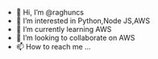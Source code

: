 - 👋 Hi, I’m @raghuncs
- 👀 I’m interested in Python,Node JS,AWS
- 🌱 I’m currently learning AWS
- 💞️ I’m looking to collaborate on AWS
- 📫 How to reach me ...

<!---
raghuncs/raghuncs is a ✨ special ✨ repository because its `README.md` (this file) appears on your GitHub profile.
You can click the Preview link to take a look at your changes.
--->
